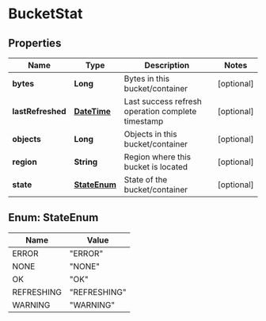 
# BucketStat

## Properties
Name | Type | Description | Notes
------------ | ------------- | ------------- | -------------
**bytes** | **Long** | Bytes in this bucket/container |  [optional]
**lastRefreshed** | [**DateTime**](DateTime.md) | Last success refresh operation complete timestamp |  [optional]
**objects** | **Long** | Objects in this bucket/container |  [optional]
**region** | **String** | Region where this bucket is located |  [optional]
**state** | [**StateEnum**](#StateEnum) | State of the bucket/container |  [optional]


<a name="StateEnum"></a>
## Enum: StateEnum
Name | Value
---- | -----
ERROR | &quot;ERROR&quot;
NONE | &quot;NONE&quot;
OK | &quot;OK&quot;
REFRESHING | &quot;REFRESHING&quot;
WARNING | &quot;WARNING&quot;



